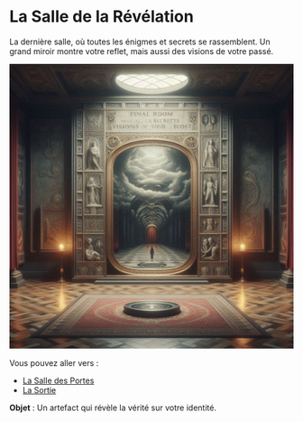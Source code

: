 # La Salle de la Révélation

La dernière salle, où toutes les énigmes et secrets se rassemblent. Un grand miroir montre votre reflet, mais aussi des visions de votre passé.

![Salle de la Révélation](../images/room_15.jpeg)


Vous pouvez aller vers :
- [La Salle des Portes](salle14.md)
- [La Sortie](index.md)

**Objet** : Un artefact qui révèle la vérité sur votre identité.
